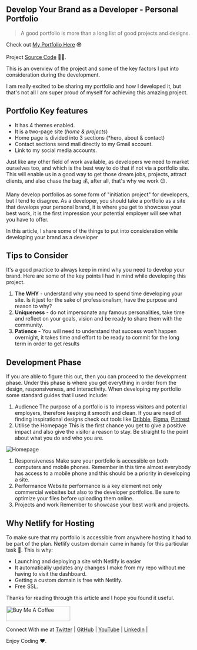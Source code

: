 ## Develop Your Brand as a Developer - Personal Portfolio

> A good portfolio is more than a long list of good projects and designs.

Check out [My Portfolio Here](https://larymak.netlify.app/) 😎 <br>  
Project [Source Code](https://github.com/larymak/PersonalPortifolio) 👩‍💻.

This is an overview of the project and some of the key factors I put into consideration during the development.

I am really excited to be sharing my portfolio and how I developed it, but that's not all I am super proud of myself for achieving this amazing project.

## Portfolio Key features
* It has 4 themes enabled.
* It is a two-page site (*home & projects*)
* Home page is divided into 3 sections (*hero, about & contact)
* Contact sections send mail directly to my Gmail account.
* Link to my social media accounts.

Just like any other field of work available, as developers we need to market ourselves too, and which is the best way to do that if not via a portfolio site. This will enable us in a good way to get those dream jobs, projects, attract clients, and also chase the bag 💰, after all, that's why we work 😊.

Many develop portfolios as some form of "initiation project" for developers, but I tend to disagree. As a developer, you should take a portfolio as a site that develops your personal brand, it is where you get to showcase your best work, it is the first impression your potential employer will see what you have to offer.

In this article, I share some of the things to put into consideration while developing your brand as a developer

## Tips to Consider 
It's a good practice to always keep in mind why you need to develop your brand. Here are some of the key points I had in mind while developing this project.

1. **The WHY** - understand why you need to spend time developing your site. Is it just for the sake of professionalism, have the purpose and reason to why?
1. **Uniqueness** - do not impersonate any famous personalities, take time and reflect on your goals, vision and be ready to share them with the community.
1. **Patience** - You will need to understand that success won't happen overnight, it takes time and effort to be ready to commit for the long term in order to get results

## Development Phase
If you are able to figure this out, then you can proceed to the development phase. Under this phase is where you get everything in order from the design, responsiveness, and interactivity. When developing my portfolio some standard guides that I used include:

1. Audience 
The purpose of a portfolio is to impress visitors and potential employers, therefore keeping it smooth and clean. If you are need of finding inspirational designs check out tools like [Dribble](https://dribbble.com/), [Figma](https://www.figma.com/), [Pintrest](https://www.pinterest.com/)
1. Utilise the Homepage
This is the first chance you get to give a positive impact and also give the visitor a reason to stay. Be straight to the point about what you do and who you are.

![Homepage](https://cdn.hashnode.com/res/hashnode/image/upload/v1644304540514/PjkQrHns6.png)
1. Responsiveness
Make sure your portfolio is accessible on both computers and mobile phones. Remember in this time almost everybody has access to a mobile phone and this should be a priority in developing a site.
1. Performance
Website performance is a key element not only commercial websites but also to the developer portfolios. Be sure to optimize your files before uploading them online.
1. Projects and work
Remember to showcase your best work and projects.

## Why Netlify for Hosting
To make sure that my portfolio is accessible from anywhere hosting it had to be part of the plan. Netlify custom domain came in handy for this particular task 🥳. This is why:
* Launching and deploying a site with Netlify is easier
* It automatically updates any changes I make from my repo without me having to visit the dashboard.
* Getting a custom domain is free with Netlify.
* Free SSL.

Thanks for reading through this article and I hope you found it useful.

<a href="https://www.buymeacoffee.com/lary" target="_blank"><img src="https://cdn.buymeacoffee.com/buttons/default-orange.png" alt="Buy Me A Coffee" height="41" width="174"></a>

Connect With me at [Twitter](https://twitter.com/larymak1) | [GitHub](https://github.com/larymak) | [YouTube](https://www.youtube.com/channel/UCrT1ARRZfLOuf6nc_97eXEg) | [LinkedIn](https://www.linkedin.com/in/hillary-nyakundi)  | 

Enjoy Coding ❤.
